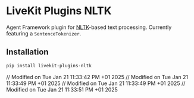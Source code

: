 # LiveKit Plugins NLTK

Agent Framework plugin for [NLTK](https://www.nltk.org/)-based text processing. Currently featuring a `SentenceTokenizer`.

## Installation

```bash
pip install livekit-plugins-nltk
```
// Modified on Tue Jan 21 11:33:42 PM +01 2025
// Modified on Tue Jan 21 11:33:49 PM +01 2025
// Modified on Tue Jan 21 11:33:49 PM +01 2025
// Modified on Tue Jan 21 11:33:51 PM +01 2025
